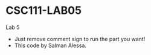 # CSC111-LAB05
Lab 5

* Just remove comment sign to run the part you want!
* This code by Salman Alessa.

